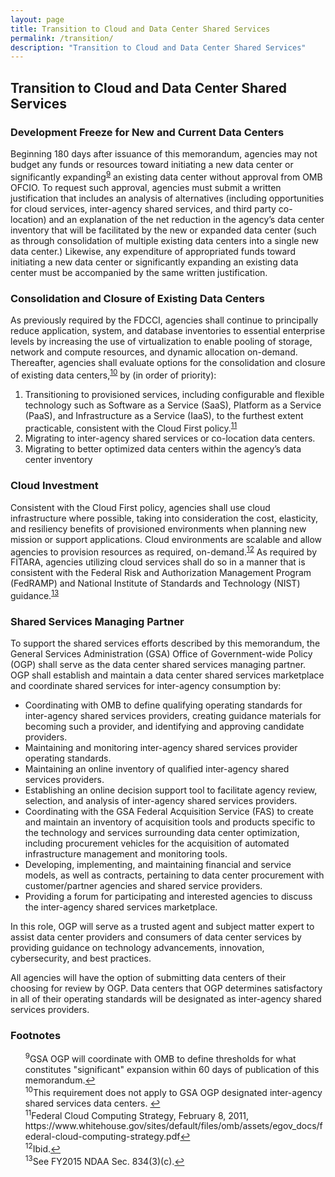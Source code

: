 ```yaml
---
layout: page
title: Transition to Cloud and Data Center Shared Services
permalink: /transition/
description: "Transition to Cloud and Data Center Shared Services"
---
```


## Transition to Cloud and Data Center Shared Services

### Development Freeze for New and Current Data Centers

Beginning 180 days after issuance of this memorandum, agencies may not budget any funds or resources toward initiating a new data center or significantly expanding<sup id="fnr9"><a href="#fn9">9</a></sup> an existing data center without approval from OMB OFCIO. To request such approval, agencies must submit a written justification that includes an analysis of alternatives (including opportunities for cloud services, inter-agency shared services, and third party co-location) and an explanation of the net reduction in the agency’s data center inventory that will be facilitated by the new or expanded data center (such as through consolidation of multiple existing data centers into a single new data center.)  Likewise, any expenditure of appropriated funds toward initiating a new data center or significantly expanding an existing data center must be accompanied by the same written justification.

### Consolidation and Closure of Existing Data Centers

As previously required by the FDCCI, agencies shall continue to principally reduce application, system, and database inventories to essential enterprise levels by increasing the use of virtualization to enable pooling of storage, network and compute resources, and dynamic allocation on-demand. Thereafter, agencies shall evaluate options for the consolidation and closure of existing data centers,<sup id="fnr10"><a href="#fn10">10</a></sup> by (in order of priority):

1.	Transitioning to provisioned services, including configurable and flexible technology such as Software as a Service (SaaS), Platform as a Service (PaaS), and Infrastructure as a Service (IaaS), to the furthest extent practicable, consistent with the Cloud First policy.<sup id="fnr11"><a href="#fn11">11</a></sup>
2.	Migrating to inter-agency shared services or co-location data centers.
3.	Migrating to better optimized data centers within the agency’s data center inventory

### Cloud Investment

Consistent with the Cloud First policy, agencies shall use cloud infrastructure where possible, taking into consideration the cost, elasticity, and resiliency benefits of provisioned environments when planning new mission or support applications. Cloud environments are scalable and allow agencies to provision resources as required, on-demand.<sup id="fnr12"><a href="#fn12">12</a></sup> As required by FITARA, agencies utilizing cloud services shall do so in a manner that is consistent with the Federal Risk and Authorization Management Program (FedRAMP) and National Institute of Standards and Technology (NIST) guidance.<sup id="fnr13"><a href="#fn13">13</a></sup>

### Shared Services Managing Partner

To support the shared services efforts described by this memorandum, the General Services Administration (GSA) Office of Government-wide Policy (OGP) shall serve as the data center shared services managing partner. OGP shall establish and maintain a data center shared services marketplace and coordinate shared services for inter-agency consumption by:

* Coordinating with OMB to define qualifying operating standards for inter-agency shared services providers, creating guidance materials for becoming such a provider, and identifying and approving candidate providers.
* Maintaining and monitoring inter-agency shared services provider operating standards.
* Maintaining an online inventory of qualified inter-agency shared services providers.
* Establishing an online decision support tool to facilitate agency review, selection, and analysis of inter-agency shared services providers.
* Coordinating with the GSA Federal Acquisition Service (FAS) to create and maintain an inventory of acquisition tools and products specific to the technology and services surrounding data center optimization, including procurement vehicles for the acquisition of automated infrastructure management and monitoring tools.
* Developing, implementing, and maintaining financial and service models, as well as contracts, pertaining to data center procurement with customer/partner agencies and shared service providers. 
* Providing a forum for participating and interested agencies to discuss the inter-agency shared services marketplace.

In this role, OGP will serve as a trusted agent and subject matter expert to assist data center providers and consumers of data center services by providing guidance on technology advancements, innovation, cybersecurity, and best practices.

All agencies will have the option of submitting data centers of their choosing for review by OGP. Data centers that OGP determines satisfactory in all of their operating standards will be designated as inter-agency shared services providers. 

### Footnotes

<ul style="list-style-type:none">
<li id="fn9"><sup>9</sup>GSA OGP will coordinate with OMB to define thresholds for what constitutes "significant" expansion within 60 days of publication of this memorandum.<a href="#fnr9">&#8617;</a></li>

<li id="fn10"><sup>10</sup>This requirement does not apply to GSA OGP designated inter-agency shared services data centers.
<a href="#fnr10">&#8617;</a></li>

<li id="fn11"><sup>11</sup>Federal Cloud Computing Strategy, February 8, 2011, https://www.whitehouse.gov/sites/default/files/omb/assets/egov_docs/federal-cloud-computing-strategy.pdf<a href="#fnr11">&#8617;</a></li>

<li id="fn12"><sup>12</sup>Ibid.<a href="#fnr12">&#8617;</a></li>

<li id="fn13"><sup>13</sup>See FY2015 NDAA Sec. 834(3)(c).<a href="#fnr13">&#8617;</a></li>

</ul>

